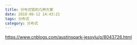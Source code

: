 ```yaml
---
title: 分布式锁的几种方案
date: 2018-06-12 14:43:21
tags: 分布式
category: 分布式
---
```



https://www.cnblogs.com/austinspark-jessylu/p/8043726.html